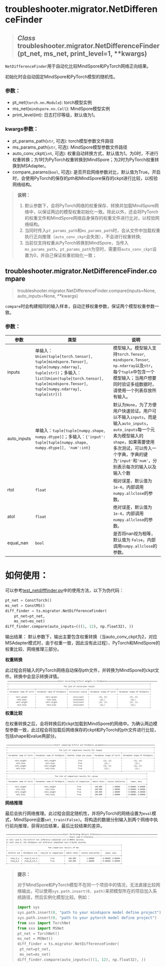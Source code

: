 # troubleshooter.migrator.NetDifferenceFinder

> ## *Class*  troubleshooter.migrator.NetDifferenceFinder(pt_net, ms_net, print_level=1, **kwargs)

`NetDifferenceFinder`用于自动化比较MindSpore和PyTorch网络正向结果。

初始化时会自动固定MindSpore和PyTorch模型的随机性。

### 参数：

- pt_net(`torch.nn.Module`): torch模型实例
- ms_net(`mindspore.nn.Cell`): MindSpore模型实例
- print_level(int): 日志打印等级，默认值为1。

### kwargs参数：

- pt_params_path(`str`, 可选): torch模型参数文件路径
- ms_params_path(`str`, 可选): MindSpore模型参数文件路径
- auto_conv_ckpt(`int`, 可选): 权重自动转换方式，默认值为1。为0时，不进行权重转换；为1时为PyTorch权重转换到MindSpore；为2时为PyTorch权重转换到MSAdapter。
- compare_params(`bool`, 可选): 是否开启网络参数对比，默认值为True。开启时，会使用PyTorch的保存的pth和MindSpore保存的ckpt进行比较，以校验网络结构。
> **说明：**
>
> 1. 默认参数下，会将PyTorch网络的权重保存、转换并加载MindSpore网络中，以保证两边的模型权重初始化一致。除此以外，还会将PyTorch的权重文件和MindSpore网络自身保存的权重文件进行比对，以校验网络结构。
> 2. 当同时传入`pt_params_path`和`ms_params_path`时，会从文件中加载权重执行正向推理（`auto_conv_ckpt`会失效），不会进行权重转换;
> 3. 当前仅支持权重从PyTorch转换到MindSpore，当传入`ms_params_path`，`pt_params_path`为空时，需要将`auto_conv_ckpt`设置为0，并自己保证权重初始化一致；

## troubleshooter.migrator.NetDifferenceFinder.compare
> troubleshooter.migrator.NetDifferenceFinder.compare(inputs=None, auto_inputs=None, **kwargs)

`compare`时会构建相同的输入样本，自动迁移权重参数，保证两个模型权重参数一致。

### 参数：

| 参数        | 类型                                                         | 说明                                                         |
| ----------- | ------------------------------------------------------------ | ------------------------------------------------------------ |
| inputs      | 单输入：`Union(tuple[torch.tensor], tuple[mindspore.Tensor], tuple[numpy.ndarray], tuple[str])`；多输入：`list[Union(tuple[torch.tensor], tuple[mindspore.Tensor], tuple[numpy.ndarray], tuple[str])]` | 模型输入。模型输入支持`torch.Tensor`, `mindspore.Tensor`, `np.ndarray`以及`str`，每个`tuple`中包含一个模型输入；当用户想要同时验证多组数据时，请使用一个列表存放所有输入。 |
| auto_inputs | 单输入：`tuple[tuple[numpy.shape, numpy.dtype]]`；多输入：`{'input': tuple[tuple[numpy.shape, numpy.dtype]], 'num':int}` | 默认为`None`，为了方便用户快速验证。用户可以不输入`inputs`，而是输入`auto_inputs`，`auto_inputs`每一个元素为模型输入的`shape`，如果需要使用多次测试，可以传入一个字典，字典的键为`'input'`和`'num'`，分别表示每次的输入以及输入个数 |
| rtol        | `float`                                                      | 相对误差，默认值为`1e-4`，内部调用`numpy.allclose`的参数。   |
| atol        | `float`                                                      | 绝对误差，默认值为`1e-4`，内部调用`numpy.allclose`的参数。   |
| equal_nan   | `bool`                                                       | 是否将nan视为相等，默认值为 `False`，内部调用`numpy.allclose`的参数。 |

# 如何使用：

可以参考[test_netdifffinder.py](https://gitee.com/mindspore/toolkits/blob/master/tests/st/troubleshooter/diff_handler/test_netdifffinder.py)中的使用方法，以下为伪代码：

```python
pt_net = ConstTorch()
ms_net = ConstMS()
diff_finder = ts.migrator.NetDifferenceFinder(
    pt_net=pt_net,
    ms_net=ms_net)
diff_finder.compare(auto_inputs=(((1, 12), np.float32), ))
```

输出结果：
默认参数下，输出主要包含权重转换（当auto_conv_ckpt为2，对应MSAdapter模式时，由于权重一致，因此没有此过程）、PyTorch和MindSpore的权重比较、网络推理三部分。

**权重转换**

此过程会将输入的PyTorch网络自动保存pth文件，并转换为MindSpore的ckpt文件。转换中会显示转换详情。
![权重转换](../../images/netdifffinder_convert.png)
**权重比较**

在权重转换之后，会将转换后的ckpt加载到MindSpore的网络中。为确认两边模型参数一致，此过程会将加载后网络保存的ckpt和PyTorch的pth文件进行比较，包括shape和value两部分。

![权重比较](../../images/netdifffinder_compare.png)
**网络推理**

最后会执行网络推理。此过程会固定随机性，并将PyTorch的网络设置为`eval`模式，MindSpore设置`set_train(False)`。将构造的数据分别输入到两个网络中执行前向推理，获得对应结果，最后比较结果的差异。

![网络推理](../../images/netdifffinder_infer.png)

> **提示：**
>
> 对于MindSpore和PyTorch模型不在同一个项目中的情况，无法直接比较网络输出，可以使用`sys.path.insert(0, path)`来把模型所在的项目加入系统路径，然后实例化模型比较。例如：
> ```python
> import sys
> sys.path.insert(0, "path to your mindspore model define project")
> sys.path.insert(0, "path to your pytorch model define project")
> from xxx import TorchNet
> from xxx import MSNet
> pt_net = TorchNet()
> ms_net = MSNet()
> diff_finder = ts.migrator.NetDifferenceFinder(
>  pt_net=pt_net,
>  ms_net=ms_net)
> diff_finder.compare(auto_inputs=(((1, 12), np.float32), ))
> ```
